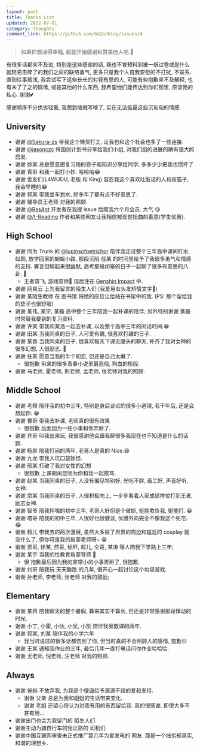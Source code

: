 ```yaml
---
layout: post
title: Thanks List
updated: 2022-07-01
category: thoughts
comment_link: https://github.com/bGZo/blog/issues/4
---
```


> 如果你想活得幸福, 那就开始感谢和赞美他人吧.🥰

有很多话都来不及说, 特别是这些感谢的话, 我也不曾预料到被一纸试卷或是什么就轻易击碎了的我们之间的联络勇气, 更多只是我个人自我安慰的不打扰, 不联系. 直到往事搁浅, 我尝试写下这些长长的对我有恩的人, 可能有些抱歉来不及解释, 也有未了了之的情愫, 或是其他的什么东西, 我希望他们能传达到你们那里, 原谅我的私心. 谢谢💕

感谢顺序不分优劣轻重, 我想到啥就写啥了, 实在无法掂量这些沉甸甸的情感.

## University

- 谢谢 [@Sakura-zs](https://github.com/Sakura-zs) 带我这个懒货打工, 让我也和这个社会也多了一些连接.
- 谢谢 [@jasonczc](https://github.com/jasonczc) 将国创计划书分享给我们小组, 对我们组的进展的确有很大的启发.
- 谢谢 徐某 总是愿意把复习用的卷子和知识分享给同学, 多多少少把我也惯坏了
- 谢谢 宵哥 和我一起打小抄. 哈哈哈😂
- 谢谢 舍友们(L4WUDU, 老板 和 King) 容忍我这个喜欢吐脏话的人和夜猫子, 我会早睡的😂
- 谢谢 郭某 带我坐车划水, 好多年了都有点不好意思了.
- 谢谢 辅导员王老师 对我的照顾.
- 谢谢 [@RssAnt](https://rss.anyant.com/) 开发者在我提 issue 后赠我六个月会员. 大气 😘
- 谢谢 [@Λ-Reading](https://rizime.substack.com) 作者和某些网友让我相信被现世扭曲的善意(学生优惠).

## High School

- 谢谢 同为 Trunk 的 [@lupinsofpetrichor](https://github.com/lupinsofpetrichor) 陪伴我走过整个三年高中课间打水,  如厕, 放学回家的蜿蜒小路, 那段沉陷 任某 的时间里给予了我很多勇气和情感的支持. 寡言但聊起来很幽默, 高考那段闭塞的日子一起聊了很多有意思的八卦. 🍻
  - 王者带飞, 游戏带师🤣 现居住在 [Genshin Impact](https://ys.mihoyo.com) 中.
- 谢谢 网易云 上为我留言的陌生人们 (我爱用女头发矫情文字🤡)
- 谢谢 某陌生教师 在 图书馆 将她的座位让给站在书架中的我. (PS: 那个留给我的垫子也很舒服)
- 谢谢 某伟, 某宇, 某磊 高中整个三年陪我一起补课的陪伴; 另外特别谢谢 某磊 时常替我要到的复习资料.
- 谢谢 许某 带我和某浩一起去补课, 以及整个高中三年的闲话时间.😁
- 谢谢 田某 当我同桌的日子, 人可爱有趣, 很喜欢打趣的日子.
- 谢谢 某蓉 当我同桌的日子, 很喜欢每天下课无厘头的聊天, 补齐了我对女神的很多幻想, 人很励志. 🤣
- 谢谢 任某 愿意当我的半个初恋, 但还是自己太嫩了.
  - 很抱歉 带来的很多青春小说里最恶俗, 狗血的桥段.
- 谢谢 马老师, 霍老师, 刑老师, 孟老师, 张老师对我的照顾.

## Middle School

- 谢谢 老穆 陪伴我的初中三年, 特别是身后谈论的很多小道理, 若干年后, 还是会想起你. 😁
- 谢谢 曹哥 带我去补课, 老师真的很有效果
  - 很抱歉 后面因为一些小事和你弄掰了.
- 谢谢 齐哥 叫我出来玩, 我很感谢他会跟我聊很多我现在也不知道是什么的话题.
- 谢谢 杨胖 陪我打闹的两年, 老哥人是真的 Nice.😆
- 谢谢 九龙 带我入坑口袋妖怪.
- 谢谢 邢某 打破了我对女性的幻想
  - 很抱歉 上课胡闹昆明为你和我一起挨骂.
- 谢谢 赵某 当我同桌的日子, 人没有偏见特别好, 光吃不胖, 画工好, 声音好听, 女神.
- 谢谢 宗某 当我同桌的日子, 人很积极向上, 一步步看着人家成绩排位打到王者, 励志女神.
- 谢谢 智爷 陪我拌嘴的初中三年, 老哥人好但是个傲娇, 挺能欺负我, 挺能打. 😁
- 谢谢 塔哥 陪我的初中三年, 人很好也很健谈, 优雅外向完全不像我这个死宅. 😂
- 谢谢 超儿 带我去的两次漫展, 虽然大多除了昂贵的周边和尴尬的 cosplay 就没什么了, 但你可是我的启蒙老师呀~ 😁
- 谢谢 贾哥, 徐某, 然哥, 标杆, 超儿, 仝哥, 某涛 等人陪我下学路上三年;
- 谢谢 某宇 当我的性教育启蒙导师 🤣
  - 很 抱歉最后因为我的非常小的小事弄掰了, 很抱歉.
- 谢谢 刘哥 陪我玩 天天酷跑 的几年, 很开心一起讨论这个垃圾游戏.
- 谢谢 孙老师, 李老师, 张老师 对我的鼓励;

## Elementary

- 谢谢 某蒋 陪我聊天的整个暑假, 算来其实不算长, 但还是非常感谢那段悸动的时光.
- 谢谢 小丁, 小霍, 小伙, 小吴, 小凯 陪伴我奥数课的两年.
- 谢谢 郭某, 刘某 陪伴我的小学六年
  - 我当时说过的很多话都伤到了你, 但当时真的不会照顾人的感情, 抱歉😖
- 谢谢 王某 通知我作业的三年, 最后几年一直打电话问你作业哈哈哈.
- 谢谢 尤老师, 倪老师, 汪老师 对我的照顾.

## Always

- 谢谢 爸妈 不放弃我, 为我这个傻逼给予源源不段的爱和支持.
  - 谢谢 父亲 总是为我和姐姐的生话带来变化.
  - 谢谢 老姐 还留心将认为对我有用的东西留给我. 真的很感谢. 即使大多不甚有用...
- 谢谢出门也会为我留门的 陌生人们
- 谢谢主动为骑自行车的我让路的 司机们
- 谢谢中国互联网审查未正式推广那几年为爱发电的 网友. 那是一个拙劣却真实, 和谐的理想乡.
